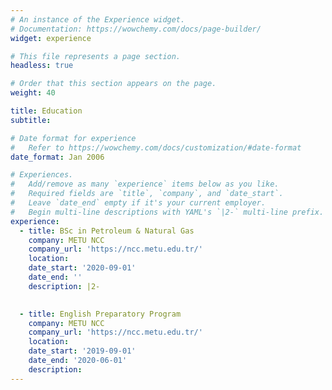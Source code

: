 ```yaml
---
# An instance of the Experience widget.
# Documentation: https://wowchemy.com/docs/page-builder/
widget: experience

# This file represents a page section.
headless: true

# Order that this section appears on the page.
weight: 40

title: Education
subtitle:

# Date format for experience
#   Refer to https://wowchemy.com/docs/customization/#date-format
date_format: Jan 2006

# Experiences.
#   Add/remove as many `experience` items below as you like.
#   Required fields are `title`, `company`, and `date_start`.
#   Leave `date_end` empty if it's your current employer.
#   Begin multi-line descriptions with YAML's `|2-` multi-line prefix.
experience:
  - title: BSc in Petroleum & Natural Gas
    company: METU NCC
    company_url: 'https://ncc.metu.edu.tr/'
    location: 
    date_start: '2020-09-01'
    date_end: ''
    description: |2-

        
  - title: English Preparatory Program
    company: METU NCC
    company_url: 'https://ncc.metu.edu.tr/'
    location: 
    date_start: '2019-09-01'
    date_end: '2020-06-01'
    description: 
---
```


